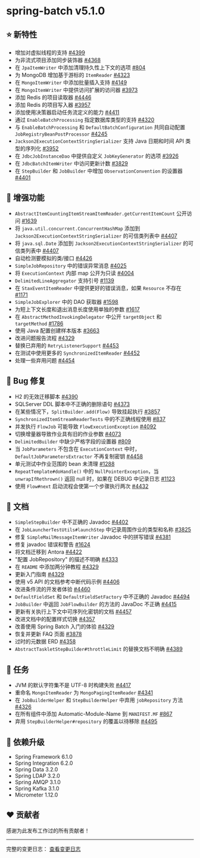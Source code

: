 # spring-batch v5.1.0

## ⭐ 新特性

- 增加对虚拟线程的支持 [#4399](https://github.com/spring-projects/spring-batch/issues/4399)
- 为非流式项目添加同步装饰器 [#4368](https://github.com/spring-projects/spring-batch/issues/4368)
- 在 `JpaItemWriter` 中添加清理持久性上下文的选项 [#804](https://github.com/spring-projects/spring-batch/issues/804)
- 为 MongoDB 增加基于游标的 `ItemReader` [#4323](https://github.com/spring-projects/spring-batch/pull/4323)
- 在 `MongoItemWriter` 中添加批量插入支持 [#4149](https://github.com/spring-projects/spring-batch/issues/4149)
- 在 `MongoItemWriter` 中提供访问扩展的访问器 [#3973](https://github.com/spring-projects/spring-batch/issues/3973)
- 添加 Redis 的项目读取器 [#4446](https://github.com/spring-projects/spring-batch/issues/4446)
- 添加 Redis 的项目写入器 [#3957](https://github.com/spring-projects/spring-batch/issues/3957)
- 添加使用决策器启动任务流定义的能力 [#4411](https://github.com/spring-projects/spring-batch/issues/4411)
- 通过 `EnableBatchProcessing` 指定数据库类型的支持 [#4320](https://github.com/spring-projects/spring-batch/issues/4320)
- 与 `EnableBatchProcessing` 和 `DefaultBatchConfiguration` 共同自动配置 `JobRegistryBeanPostProcessor` [#4245](https://github.com/spring-projects/spring-batch/issues/4245)
- `Jackson2ExecutionContextStringSerializer` 支持 Java 日期和时间 API 类型的序列化 [#3952](https://github.com/spring-projects/spring-batch/issues/3952)
- 在 `JdbcJobInstanceDao` 中提供自定义 `JobKeyGenerator` 的选项 [#3926](https://github.com/spring-projects/spring-batch/issues/3926)
- 在 `JdbcBatchItemWriter` 中访问更新计数 [#3829](https://github.com/spring-projects/spring-batch/issues/3829)
- 在 `StepBuilder` 和 `JobBuilder` 中增加 `ObservationConvention` 的设置器 [#4401](https://github.com/spring-projects/spring-batch/issues/4401)

## 🚀 增强功能

- `AbstractItemCountingItemStreamItemReader.getCurrentItemCount` 公开访问 [#1639](https://github.com/spring-projects/spring-batch/issues/1639)
- 将 `java.util.concurrent.ConcurrentHashMap` 添加到 `Jackson2ExecutionContextStringSerializer` 的可信类列表中 [#4407](https://github.com/spring-projects/spring-batch/issues/4407)
- 将 `java.sql.Date` 添加到 `Jackson2ExecutionContextStringSerializer` 的可信类列表中 [#4407](https://github.com/spring-projects/spring-batch/issues/4407)
- 自动检测要模拟的类/接口 [#4426](https://github.com/spring-projects/spring-batch/pull/4426)
- `SimpleJobRepository` 中的错误异常消息 [#4025](https://github.com/spring-projects/spring-batch/issues/4025)
- 将 `ExecutionContext` 内部 map 公开为只读 [#4004](https://github.com/spring-projects/spring-batch/issues/4004)
- `DelimitedLineAggregator` 支持引号 [#1139](https://github.com/spring-projects/spring-batch/issues/1139)
- 在 `StaxEventItemReader` 中提供更好的错误消息，如果 `Resource` 不存在 [#1171](https://github.com/spring-projects/spring-batch/issues/1171)
- `SimpleJobExplorer` 中的 DAO 获取器 [#1598](https://github.com/spring-projects/spring-batch/issues/1598)
- 为短上下文长度和退出消息长度使用单独的参数 [#1617](https://github.com/spring-projects/spring-batch/issues/1617)
- 在 `AbstractMethodInvokingDelegator` 中公开 `targetObject` 和 `targetMethod` [#1786](https://github.com/spring-projects/spring-batch/issues/1786)
- 使用 Java 配置创建样本版本 [#3663](https://github.com/spring-projects/spring-batch/issues/3663)
- 改进问题报告流程 [#4329](https://github.com/spring-projects/spring-batch/issues/4329)
- 替换已弃用的 `RetryListenerSupport` [#4453](https://github.com/spring-projects/spring-batch/pull/4453)
- 在测试中使用更多的 `SynchronizedItemReader` [#4452](https://github.com/spring-projects/spring-batch/pull/4452)
- 处理一些弃用问题 [#4454](https://github.com/spring-projects/spring-batch/pull/4454)

## 🐞 Bug 修复

- H2 的无效迁移脚本 [#4390](https://github.com/spring-projects/spring-batch/issues/4390)
- SQLServer DDL 脚本中不正确的删除语句 [#4373](https://github.com/spring-projects/spring-batch/issues/4373)
- 在某些情况下，`SplitBuilder.add(Flow)` 导致挂起执行 [#3857](https://github.com/spring-projects/spring-batch/issues/3857)
- `SynchronizedItemStreamReaderTests` 中的不正确线程使用 [#837](https://github.com/spring-projects/spring-batch/issues/837)
- 并发执行 `FlowJob` 可能导致 `FlowExecutionException` [#4092](https://github.com/spring-projects/spring-batch/issues/4092)
- 切换增量器导致作业具有旧的作业参数 [#4073](https://github.com/spring-projects/spring-batch/issues/4073)
- `DelimitedBuilder` 中缺少严格字段的设置器 [#809](https://github.com/spring-projects/spring-batch/issues/809)
- 当 `JobParameters` 不包含在 `ExecutionContext` 中时，`DefaultJobParametersExtractor` 不再复制密钥 [#4458](https://github.com/spring-projects/spring-batch/issues/4458)
- 单元测试中作业范围的 bean 未清理 [#1288](https://github.com/spring-projects/spring-batch/issues/1288)
- `RepeatTemplate#doHandle()` 中的 `NullPointerException`，当 `unwrapIfRethrown()` 返回 null 时，如果在 DEBUG 中记录日志 [#1123](https://github.com/spring-projects/spring-batch/issues/1123)
- 使用 `Flow#next` 启动流程会使第一个步骤执行两次 [#4432](https://github.com/spring-projects/spring-batch/issues/4432)

## 📔 文档

- `SimpleStepBuilder` 中不正确的 Javadoc [#4402](https://github.com/spring-projects/spring-batch/issues/4402)
- 在 `JobLauncherTestUtils#launchStep` 中记录周围作业的类型和名称 [#3825](https://github.com/spring-projects/spring-batch/issues/3825)
- 修复 `SimpleMailMessageItemWriter` Javadoc 中的拼写错误 [#4381](https://github.com/spring-projects/spring-batch/pull/4381)
- 修复 javadoc 错误和警告 [#1624](https://github.com/spring-projects/spring-batch/issues/1624)
- 将文档迁移到 Antora [#4422](https://github.com/spring-projects/spring-batch/pull/4422)
- "配置 JobRepository" 的描述不明确 [#4333](https://github.com/spring-projects/spring-batch/issues/4333)
- 在 `README` 中添加两分钟教程 [#4329](https://github.com/spring-projects/spring-batch/issues/4329)
- 更新入门指南 [#4329](https://github.com/spring-projects/spring-batch/issues/4329)
- 使用 v5 API 的文档参考中断代码示例 [#4406](https://github.com/spring-projects/spring-batch/issues/4406)
- 改进条件流的开发者体验 [#4460](https://github.com/spring-projects/spring-batch/issues/4460)
- `DefaultFieldSet` 和 `DefaultFieldSetFactory` 中不正确的 Javadoc [#4494](https://github.com/spring-projects/spring-batch/issues/4494)
- `JobBuilder` 中返回 `JobFlowBuilder` 的方法的 JavaDoc 不正确 [#4415](https://github.com/spring-projects/spring-batch/issues/4415)
- 更新有关执行上下文中可序列化密钥的文档 [#4457](https://github.com/spring-projects/spring-batch/issues/4457)
- 改进文档中的配置样式切换 [#4357](https://github.com/spring-projects/spring-batch/issues/4357)
- 改善使用 Spring Batch 入门的体验 [#4329](https://github.com/spring-projects/spring-batch/issues/4329)
- 恢复并更新 FAQ 页面 [#3878](https://github.com/spring-projects/spring-batch/issues/3878)
- 过时的元数据 ERD [#4358](https://github.com/spring-projects/spring-batch/issues/4358)
- `AbstractTaskletStepBuilder#throttleLimit` 的替换文档不明确 [#4389](https://github.com/spring-projects/spring-batch/issues/4389)

## 🔨 任务

- JVM 的默认字符集不是 UTF-8 时构建失败 [#4417](https://github.com/spring-projects/spring-batch/issues/4417)
- 重命名 `MongoItemReader` 为 `MongoPagingItemReader` [#4341](https://github.com/spring-projects/spring-batch/issues/4341)
- 在 `JobBuilderHelper` 和 `StepBuilderHelper` 中弃用 `jobRepository` 方法 [#4326](https://github.com/spring-projects/spring-batch/issues/4326)
- 在所有组件中添加 Automatic-Module-Name 到 `MANIFEST.MF` [#867](https://github.com/spring-projects/spring-batch/issues/867)
- 弃用 `StepBuilderHelper#repository` 的覆盖以待移除 [#4495](https://github.com/spring-projects/spring-batch/pull/4495)

## 🔨 依赖升级

- Spring Framework 6.1.0
- Spring Integration 6.2.0
- Spring Data 3.2.0
- Spring LDAP 3.2.0
- Spring AMQP 3.1.0
- Spring Kafka 3.1.0
- Micrometer 1.12.0

## ❤️ 贡献者

感谢为此发布工作过的所有贡献者！

<hr>

完整的变更日志： [查看变更日志](https://github.com/spring-projects/spring-batch/compare/v5.0.3...v5.1.0)
```

